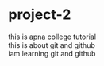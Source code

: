 # project-2
this is apna college tutorial <br>
this is about git and github<br>
iam learning git and github